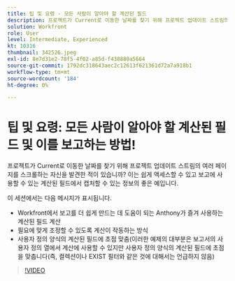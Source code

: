 ```yaml
---
title: 팁 및 요령 - 모든 사람이 알아야 할 계산된 필드
description: 프로젝트가 Current로 이동한 날짜를 찾기 위해 프로젝트 업데이트 스트림의 여러 페이지를 스크롤하는 자신을 발견한 적이 있습니까? 훌륭합니다. (설명은 60~160자 사이여야 함)
solution: Workfront
role: User
level: Intermediate, Experienced
kt: 10316
thumbnail: 342526.jpeg
exl-id: 8e7d31e2-78f5-4f02-a85d-f438880a5664
source-git-commit: 1792dc318643aec2c12613f621361d72a7a918b1
workflow-type: tm+mt
source-wordcount: '184'
ht-degree: 0%

---
```


# 팁 및 요령: 모든 사람이 알아야 할 계산된 필드 및 이를 보고하는 방법!

프로젝트가 Current로 이동한 날짜를 찾기 위해 프로젝트 업데이트 스트림의 여러 페이지를 스크롤하는 자신을 발견한 적이 있습니까? 이는 쉽게 액세스할 수 있고 보고에 사용할 수 있는 계산된 필드에서 캡처할 수 있는 정보의 좋은 예입니다.

이 세션에서는 다음 메시지가 표시됩니다.

* Workfront에서 보고를 더 쉽게 만드는 데 도움이 되는 Anthony가 즐겨 사용하는 계산된 필드 계산
* 필요에 맞게 조정할 수 있도록 계산이 작동하는 방식
* 사용자 정의 양식의 계산된 필드에 초점 맞춤(이러한 예제의 대부분은 보고서의 사용자 정의 열에서 계산에 사용할 수 있지만 사용자 정의 양식의 계산된 필드에 초점을 맞춥니다(즉, 컬렉션이나 EXIST 필터와 같은 것에 대해서는 언급하지 않음)

>[!VIDEO](https://video.tv.adobe.com/v/342526/?quality=12&learn=on)
